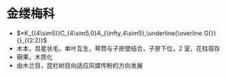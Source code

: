 # 金缕梅科
- $*K_{(4\sim5)}C_{4\sim5,0}A_{\infty,4\sim5},\underline{\overline G{}}{}_{(2:2)}$
- 木本，具星状毛，单叶互生，萼筒与子房壁结合，子房下位，2 室，花柱宿存
- 蒴果，木质化
- 由木兰目，昆栏树目向适应风媒传粉的方向发展